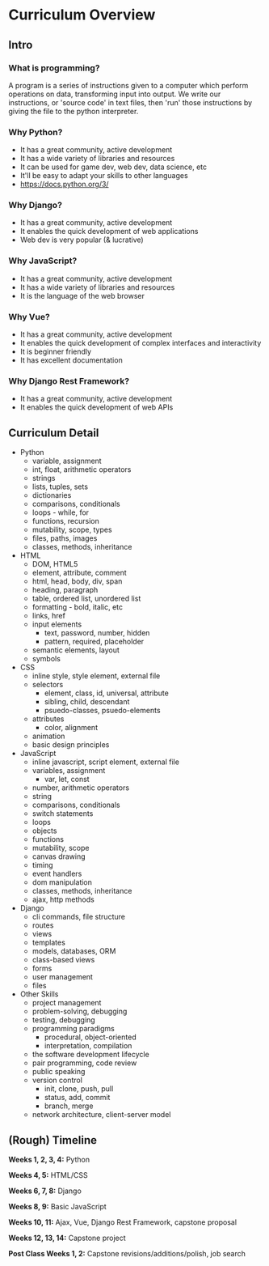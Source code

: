 
# Curriculum Overview

## Intro

### What is programming?

A program is a series of instructions given to a computer which perform operations on data, transforming input into output. We write our instructions, or 'source code' in text files, then 'run' those instructions by giving the file to the python interpreter.

### Why Python?

- It has a great community, active development
- It has a wide variety of libraries and resources
- It can be used for game dev, web dev, data science, etc
- It'll be easy to adapt your skills to other languages
- https://docs.python.org/3/

### Why Django?

- It has a great community, active development
- It enables the quick development of web applications
- Web dev is very popular (& lucrative)

### Why JavaScript?

- It has a great community, active development
- It has a wide variety of libraries and resources
- It is the language of the web browser

### Why Vue?

- It has a great community, active development
- It enables the quick development of complex interfaces and interactivity
- It is beginner friendly
- It has excellent documentation

### Why Django Rest Framework?

- It has a great community, active development
- It enables the quick development of web APIs

## Curriculum Detail

- Python
	- variable, assignment
	- int, float, arithmetic operators
	- strings
	- lists, tuples, sets
	- dictionaries
	- comparisons, conditionals
	- loops - while, for
	- functions, recursion
	- mutability, scope, types
	- files, paths, images
	- classes, methods, inheritance
- HTML
	- DOM, HTML5
	- element, attribute, comment
	- html, head, body, div, span
	- heading, paragraph
	- table, ordered list, unordered list
	- formatting - bold, italic, etc
	- links, href
	- input elements
		- text, password, number, hidden
		- pattern, required, placeholder
	- semantic elements, layout
	- symbols
- CSS
	- inline style, style element, external file
	- selectors
		- element, class, id, universal, attribute
		- sibling, child, descendant
		- psuedo-classes, psuedo-elements
	- attributes
		- color, alignment
	- animation
	- basic design principles		
- JavaScript
	- inline javascript, script element, external file
	- variables, assignment
		- var, let, const
	- number, arithmetic operators
	- string
	- comparisons, conditionals
	- switch statements
	- loops
	- objects
	- functions
	- mutability, scope
	- canvas drawing
	- timing
	- event handlers
	- dom manipulation
	- classes, methods, inheritance
	- ajax, http methods
- Django
	- cli commands, file structure
	- routes
	- views
	- templates
	- models, databases, ORM
	- class-based views
	- forms
	- user management
	- files
- Other Skills
	- project management
	- problem-solving, debugging
	- testing, debugging
	- programming paradigms
	    - procedural, object-oriented
	    - interpretation, compilation
	- the software development lifecycle
	- pair programming, code review
	- public speaking
	- version control
		- init, clone, push, pull
		- status, add, commit
		- branch, merge
	- network architecture, client-server model
	

## (Rough) Timeline

**Weeks 1, 2, 3, 4:** Python

**Weeks 4, 5:** HTML/CSS

**Weeks 6, 7, 8:** Django

**Weeks 8, 9:** Basic JavaScript

**Weeks 10, 11:** Ajax, Vue, Django Rest Framework, capstone proposal

**Weeks 12, 13, 14:** Capstone project

**Post Class Weeks 1, 2:** Capstone revisions/additions/polish, job search
